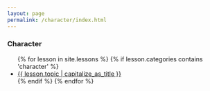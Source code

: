 ```yaml
---
layout: page
permalink: /character/index.html
---
```


### Character
<ul>
{% for lesson in site.lessons %}
  {% if lesson.categories contains 'character' %}
   <li> <a href="{{ lesson.url  }}">{{ lesson.topic | capitalize_as_title }}</a></li>
  {% endif %}
{% endfor %}
</ul>

